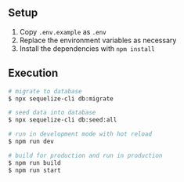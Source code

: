 <!-- # Express API Repository Template -->

## Setup

1. Copy `.env.example` as `.env`
2. Replace the environment variables as necessary
3. Install the dependencies with `npm install`

## Execution

```bash
# migrate to database
$ npx sequelize-cli db:migrate

# seed data into database
$ npx sequelize-cli db:seed:all

# run in development mode with hot reload
$ npm run dev

# build for production and run in production
$ npm run build
$ npm run start
```